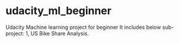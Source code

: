 # udacity_ml_beginner
Udacity Machine learning project for beginner
It includes below sub-project:
1, US Bike Share Analysis.
